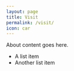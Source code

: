 ```yaml
---
layout: page
title: Visit
permalink: /visit/
icon: car
---
```


About content goes here.

* A list item
* Another list item
